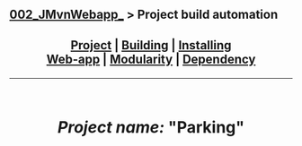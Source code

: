 ## [002_JMvnWebapp_][DescPrj] > **Project build automation**

## <p align=center>[Project][DescPrj] | [Building][AutoBld] | [Installing][AutoInst] <br/> [Web-app][WebBld] | [Modularity][Module] | [Dependency][DepMng]</p>

<!--
* [Project description][DescPrj]
* [Project build automation][AutoBld]
* [Project setup automation][AutoInst]
* [Web application building][WebBld]
* [Project modularity][Module]
* [Dependency management][DepMng]
-->

[DescPrj]: ../../README.md
[AutoBld]: Maven_BuildAutomation.md
[AutoInst]: Maven_SetupAutomation.md
[WebBld]: Maven_WebApplication.md
[Module]: Maven_ModularityProject.md
[DepMng]: Maven_DependencyManagement.md

---
<br/>
<!-- ---------------------------------- * Navigation * ---------------------------------- -->

# <p align=center><i>Project name:</i> "<b>Parking</b>"</p>